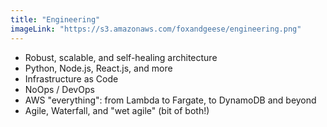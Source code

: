 ```yaml
---
title: "Engineering"
imageLink: "https://s3.amazonaws.com/foxandgeese/engineering.png"
---
```


- Robust, scalable, and self-healing architecture
- Python, Node.js, React.js, and more
- Infrastructure as Code
- NoOps / DevOps
- AWS "everything": from Lambda to Fargate, to DynamoDB and beyond
- Agile, Waterfall, and "wet agile" (bit of both!)
